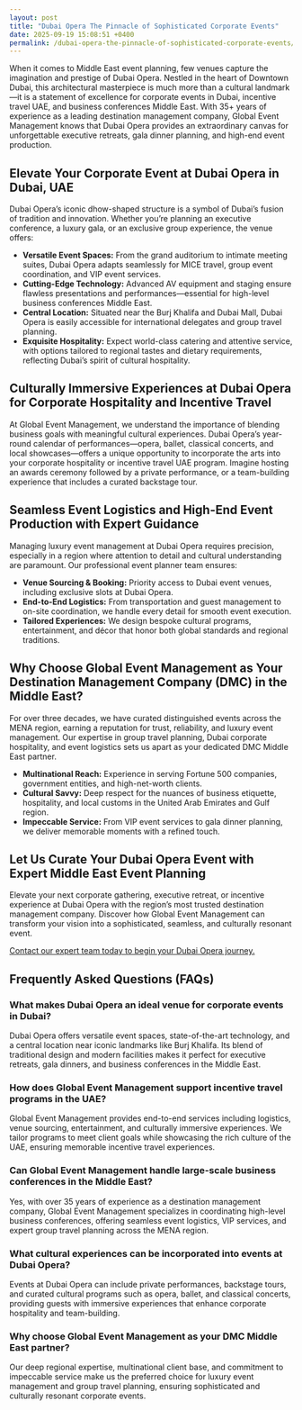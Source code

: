 ```yaml
---
layout: post
title: "Dubai Opera The Pinnacle of Sophisticated Corporate Events"
date: 2025-09-19 15:08:51 +0400
permalink: /dubai-opera-the-pinnacle-of-sophisticated-corporate-events/
---
```

When it comes to Middle East event planning, few venues capture the imagination and prestige of Dubai Opera. Nestled in the heart of Downtown Dubai, this architectural masterpiece is much more than a cultural landmark—it is a statement of excellence for corporate events in Dubai, incentive travel UAE, and business conferences Middle East. With 35+ years of experience as a leading destination management company, Global Event Management knows that Dubai Opera provides an extraordinary canvas for unforgettable executive retreats, gala dinner planning, and high-end event production.

## Elevate Your Corporate Event at Dubai Opera in Dubai, UAE

Dubai Opera’s iconic dhow-shaped structure is a symbol of Dubai’s fusion of tradition and innovation. Whether you’re planning an executive conference, a luxury gala, or an exclusive group experience, the venue offers:

- **Versatile Event Spaces:** From the grand auditorium to intimate meeting suites, Dubai Opera adapts seamlessly for MICE travel, group event coordination, and VIP event services.
- **Cutting-Edge Technology:** Advanced AV equipment and staging ensure flawless presentations and performances—essential for high-level business conferences Middle East.
- **Central Location:** Situated near the Burj Khalifa and Dubai Mall, Dubai Opera is easily accessible for international delegates and group travel planning.
- **Exquisite Hospitality:** Expect world-class catering and attentive service, with options tailored to regional tastes and dietary requirements, reflecting Dubai’s spirit of cultural hospitality.

## Culturally Immersive Experiences at Dubai Opera for Corporate Hospitality and Incentive Travel

At Global Event Management, we understand the importance of blending business goals with meaningful cultural experiences. Dubai Opera’s year-round calendar of performances—opera, ballet, classical concerts, and local showcases—offers a unique opportunity to incorporate the arts into your corporate hospitality or incentive travel UAE program. Imagine hosting an awards ceremony followed by a private performance, or a team-building experience that includes a curated backstage tour.

## Seamless Event Logistics and High-End Event Production with Expert Guidance

Managing luxury event management at Dubai Opera requires precision, especially in a region where attention to detail and cultural understanding are paramount. Our professional event planner team ensures:

- **Venue Sourcing & Booking:** Priority access to Dubai event venues, including exclusive slots at Dubai Opera.
- **End-to-End Logistics:** From transportation and guest management to on-site coordination, we handle every detail for smooth event execution.
- **Tailored Experiences:** We design bespoke cultural programs, entertainment, and décor that honor both global standards and regional traditions.

## Why Choose Global Event Management as Your Destination Management Company (DMC) in the Middle East?

For over three decades, we have curated distinguished events across the MENA region, earning a reputation for trust, reliability, and luxury event management. Our expertise in group travel planning, Dubai corporate hospitality, and event logistics sets us apart as your dedicated DMC Middle East partner.

- **Multinational Reach:** Experience in serving Fortune 500 companies, government entities, and high-net-worth clients.
- **Cultural Savvy:** Deep respect for the nuances of business etiquette, hospitality, and local customs in the United Arab Emirates and Gulf region.
- **Impeccable Service:** From VIP event services to gala dinner planning, we deliver memorable moments with a refined touch.

## Let Us Curate Your Dubai Opera Event with Expert Middle East Event Planning

Elevate your next corporate gathering, executive retreat, or incentive experience at Dubai Opera with the region’s most trusted destination management company. Discover how Global Event Management can transform your vision into a sophisticated, seamless, and culturally resonant event.

[Contact our expert team today to begin your Dubai Opera journey.](https://geventm.com/)

## Frequently Asked Questions (FAQs)

### What makes Dubai Opera an ideal venue for corporate events in Dubai?

Dubai Opera offers versatile event spaces, state-of-the-art technology, and a central location near iconic landmarks like Burj Khalifa. Its blend of traditional design and modern facilities makes it perfect for executive retreats, gala dinners, and business conferences in the Middle East.

### How does Global Event Management support incentive travel programs in the UAE?

Global Event Management provides end-to-end services including logistics, venue sourcing, entertainment, and culturally immersive experiences. We tailor programs to meet client goals while showcasing the rich culture of the UAE, ensuring memorable incentive travel experiences.

### Can Global Event Management handle large-scale business conferences in the Middle East?

Yes, with over 35 years of experience as a destination management company, Global Event Management specializes in coordinating high-level business conferences, offering seamless event logistics, VIP services, and expert group travel planning across the MENA region.

### What cultural experiences can be incorporated into events at Dubai Opera?

Events at Dubai Opera can include private performances, backstage tours, and curated cultural programs such as opera, ballet, and classical concerts, providing guests with immersive experiences that enhance corporate hospitality and team-building.

### Why choose Global Event Management as your DMC Middle East partner?

Our deep regional expertise, multinational client base, and commitment to impeccable service make us the preferred choice for luxury event management and group travel planning, ensuring sophisticated and culturally resonant corporate events.

<script type="application/ld+json">
{
  "@context": "https://schema.org",
  "@type": "BlogPosting",
  "headline": "Dubai Opera The Pinnacle of Sophisticated Corporate Events",
  "description": "Explore why Dubai Opera is the premier venue for Middle East event planning, corporate events in Dubai, and luxury event management with Global Event Management, a leading destination management company.",
  "author": {
    "@type": "Person",
    "name": "Global Event Management"
  },
  "publisher": {
    "@type": "Organization",
    "name": "Global Event Management",
    "logo": {
      "@type": "ImageObject",
      "url": "https://geventm.com/logo.png"
    }
  },
  "datePublished": "2024-06-01",
  "mainEntityOfPage": {
    "@type": "WebPage",
    "@id": "https://geventm.com/blog/dubai-opera-corporate-events"
  },
  "keywords": "Middle East event planning, corporate events in Dubai, destination management company, incentive travel UAE, business conferences Middle East, luxury event management, group travel planning, event logistics, cultural experiences, Dubai corporate hospitality, professional event planner, MICE travel, group event coordination, executive retreats, gala dinner planning, team-building experiences UAE, high-end event production, VIP event services, Dubai event venues, DMC Middle East"
}
</script>

<script type="application/ld+json">
{
  "@context": "https://schema.org",
  "@type": "FAQPage",
  "mainEntity": [
    {
      "@type": "Question",
      "name": "What makes Dubai Opera an ideal venue for corporate events in Dubai?",
      "acceptedAnswer": {
        "@type": "Answer",
        "text": "Dubai Opera offers versatile event spaces, state-of-the-art technology, and a central location near iconic landmarks like Burj Khalifa. Its blend of traditional design and modern facilities makes it perfect for executive retreats, gala dinners, and business conferences in the Middle East."
      }
    },
    {
      "@type": "Question",
      "name": "How does Global Event Management support incentive travel programs in the UAE?",
      "acceptedAnswer": {
        "@type": "Answer",
        "text": "Global Event Management provides end-to-end services including logistics, venue sourcing, entertainment, and culturally immersive experiences. We tailor programs to meet client goals while showcasing the rich culture of the UAE, ensuring memorable incentive travel experiences."
      }
    },
    {
      "@type": "Question",
      "name": "Can Global Event Management handle large-scale business conferences in the Middle East?",
      "acceptedAnswer": {
        "@type": "Answer",
        "text": "Yes, with over 35 years of experience as a destination management company, Global Event Management specializes in coordinating high-level business conferences, offering seamless event logistics, VIP services, and expert group travel planning across the MENA region."
      }
    },
    {
      "@type": "Question",
      "name": "What cultural experiences can be incorporated into events at Dubai Opera?",
      "acceptedAnswer": {
        "@type": "Answer",
        "text": "Events at Dubai Opera can include private performances, backstage tours, and curated cultural programs such as opera, ballet, and classical concerts, providing guests with immersive experiences that enhance corporate hospitality and team-building."
      }
    },
    {
      "@type": "Question",
      "name": "Why choose Global Event Management as your DMC Middle East partner?",
      "acceptedAnswer": {
        "@type": "Answer",
        "text": "Our deep regional expertise, multinational client base, and commitment to impeccable service make us the preferred choice for luxury event management and group travel planning, ensuring sophisticated and culturally resonant corporate events."
      }
    }
  ]
}
</script>